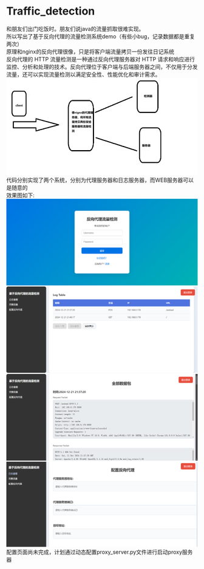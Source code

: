 # Traffic_detection
和朋友们出门吃饭时。朋友们说java的流量抓取很难实现。<br>
所以写出了基于反向代理的流量检测系统demo（有些小bug，记录数据都是重复两次）<br>
原理和nginx的反向代理很像，只是将客户端流量拷贝一份发往日记系统<br>
反向代理的 HTTP 流量检测是一种通过反向代理服务器对 HTTP 请求和响应进行监控、分析和处理的技术。反向代理位于客户端与后端服务器之间，不仅用于分发流量，还可以实现流量检测以满足安全性、性能优化和审计需求。<br>
![image](https://github.com/trymonoly/Traffic_detection/blob/master/images/1.png)
代码分别实现了两个系统，分别为代理服务器和日志服务器，而WEB服务器可以是随意的<br>
效果图如下:<br>
![image](https://github.com/trymonoly/Traffic_detection/blob/master/images/2.png)
![image](https://github.com/trymonoly/Traffic_detection/blob/master/images/3.png)
![image](https://github.com/trymonoly/Traffic_detection/blob/master/images/4.png)
![image](https://github.com/trymonoly/Traffic_detection/blob/master/images/5.png)
配置页面尚未完成，计划通过动态配置proxy_server.py文件进行启动proxy服务器<br>
